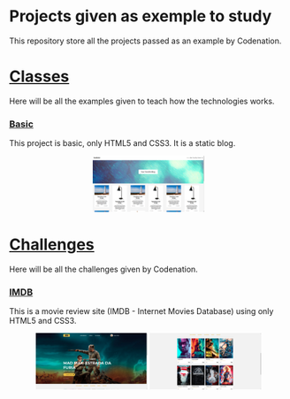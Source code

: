 # Projects given as exemple to study

This repository store all the projects passed as an example by Codenation.

# [Classes](classes)
Here will be all the examples given to teach how the technologies works.

### [Basic](classes/basic)

This project is basic, only HTML5 and CSS3. It is a static blog.

<p align="center">
  <img width="40%" src="./assets/basic/index.png">
</p>

# [Challenges](challenges)
Here will be all the challenges given by Codenation.

### [IMDB](challenges/IMDB)

This is a movie review site (IMDB - Internet Movies Database) using only HTML5 and CSS3.

<p align="center">
  <img width="40%" src="./assets/challenges/IMDB/index.png">
  <img width="40%" src="./assets/challenges/IMDB/list.png">
</p>
